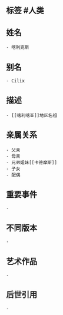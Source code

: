 ## 标签  #人类
## 姓名
	- 喀利克斯
## 别名
	- Cilix
## 描述
	- [[喀利喀亚]]地区名祖
## 亲属关系
	- 父亲
	- 母亲
	- 兄弟姐妹[[卡德摩斯]]
	- 子女
	- 配偶
## 重要事件
	-
## 不同版本
	-
## 艺术作品
	-
## 后世引用
	-
